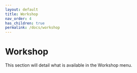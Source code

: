 ```yaml
---
layout: default
title: Workshop
nav_order: 4
has_children: true
permalink: /docs/workshop
---
```


# Workshop

This section will detail what is available in the Workshop menu.
